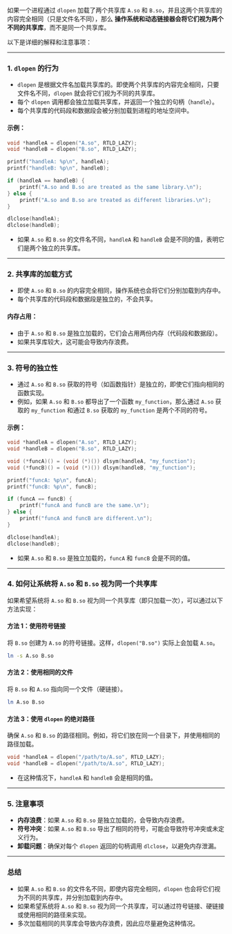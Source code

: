 如果一个进程通过 `dlopen` 加载了两个共享库 `A.so` 和 `B.so`，并且这两个共享库的内容完全相同（只是文件名不同），那么 **操作系统和动态链接器会将它们视为两个不同的共享库**，而不是同一个共享库。

以下是详细的解释和注意事项：

---

### 1. **`dlopen` 的行为**
- `dlopen` 是根据文件名加载共享库的。即使两个共享库的内容完全相同，只要文件名不同，`dlopen` 就会将它们视为不同的共享库。
- 每个 `dlopen` 调用都会独立加载共享库，并返回一个独立的句柄（`handle`）。
- 每个共享库的代码段和数据段会被分别加载到进程的地址空间中。

#### 示例：
```c
void *handleA = dlopen("A.so", RTLD_LAZY);
void *handleB = dlopen("B.so", RTLD_LAZY);

printf("handleA: %p\n", handleA);
printf("handleB: %p\n", handleB);

if (handleA == handleB) {
    printf("A.so and B.so are treated as the same library.\n");
} else {
    printf("A.so and B.so are treated as different libraries.\n");
}

dlclose(handleA);
dlclose(handleB);
```

- 如果 `A.so` 和 `B.so` 的文件名不同，`handleA` 和 `handleB` 会是不同的值，表明它们是两个独立的共享库。

---

### 2. **共享库的加载方式**
- 即使 `A.so` 和 `B.so` 的内容完全相同，操作系统也会将它们分别加载到内存中。
- 每个共享库的代码段和数据段是独立的，不会共享。

#### 内存占用：
- 由于 `A.so` 和 `B.so` 是独立加载的，它们会占用两份内存（代码段和数据段）。
- 如果共享库较大，这可能会导致内存浪费。

---

### 3. **符号的独立性**
- 通过 `A.so` 和 `B.so` 获取的符号（如函数指针）是独立的，即使它们指向相同的函数实现。
- 例如，如果 `A.so` 和 `B.so` 都导出了一个函数 `my_function`，那么通过 `A.so` 获取的 `my_function` 和通过 `B.so` 获取的 `my_function` 是两个不同的符号。

#### 示例：
```c
void *handleA = dlopen("A.so", RTLD_LAZY);
void *handleB = dlopen("B.so", RTLD_LAZY);

void (*funcA)() = (void (*)()) dlsym(handleA, "my_function");
void (*funcB)() = (void (*)()) dlsym(handleB, "my_function");

printf("funcA: %p\n", funcA);
printf("funcB: %p\n", funcB);

if (funcA == funcB) {
    printf("funcA and funcB are the same.\n");
} else {
    printf("funcA and funcB are different.\n");
}

dlclose(handleA);
dlclose(handleB);
```

- 如果 `A.so` 和 `B.so` 是独立加载的，`funcA` 和 `funcB` 会是不同的值。

---

### 4. **如何让系统将 `A.so` 和 `B.so` 视为同一个共享库**
如果希望系统将 `A.so` 和 `B.so` 视为同一个共享库（即只加载一次），可以通过以下方法实现：

#### 方法 1：使用符号链接
将 `B.so` 创建为 `A.so` 的符号链接。这样，`dlopen("B.so")` 实际上会加载 `A.so`。

```bash
ln -s A.so B.so
```

#### 方法 2：使用相同的文件
将 `B.so` 和 `A.so` 指向同一个文件（硬链接）。

```bash
ln A.so B.so
```

#### 方法 3：使用 `dlopen` 的绝对路径
确保 `A.so` 和 `B.so` 的路径相同。例如，将它们放在同一个目录下，并使用相同的路径加载。

```c
void *handleA = dlopen("/path/to/A.so", RTLD_LAZY);
void *handleB = dlopen("/path/to/A.so", RTLD_LAZY);
```

- 在这种情况下，`handleA` 和 `handleB` 会是相同的值。

---

### 5. **注意事项**
- **内存浪费**：如果 `A.so` 和 `B.so` 是独立加载的，会导致内存浪费。
- **符号冲突**：如果 `A.so` 和 `B.so` 导出了相同的符号，可能会导致符号冲突或未定义行为。
- **卸载问题**：确保对每个 `dlopen` 返回的句柄调用 `dlclose`，以避免内存泄漏。

---

### 总结
- 如果 `A.so` 和 `B.so` 的文件名不同，即使内容完全相同，`dlopen` 也会将它们视为不同的共享库，并分别加载到内存中。
- 如果希望系统将 `A.so` 和 `B.so` 视为同一个共享库，可以通过符号链接、硬链接或使用相同的路径来实现。
- 多次加载相同的共享库会导致内存浪费，因此应尽量避免这种情况。